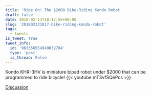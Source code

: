 ```yaml
---
title: 'Ride On! The $2000 Bike-Riding Kondo Robot'
draft: false
date: 2018-02-13T18:17:55+00:00
slug: '201802131817-bike-riding-kondo-robot'
tags:
  - tweets
is_tweet: true
tweet_info:
  id: '963356554949832704'
  type: 'post'
  is_thread: False
---
```




Kondo KHR-3HV is miniature bipad robot under $2000 that can be programmed to ride bicycle! {{< youtube mT3vfSQePcs >}}

[Discussion](https://x.com/sytelus/status/963356554949832704)
